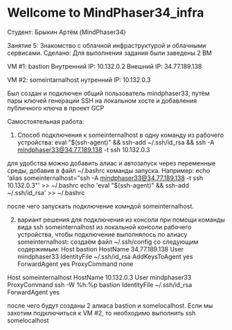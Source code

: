 # Wellcome to MindPhaser34_infra
Студент: Брыкин Артём (MindPhaser34)

Занятие 5: Знакомство с облачной инфраструктурой и облачными сервисами.
Сделано:
Для выполнения задания были заведены 2 ВМ

VM #1: bastion
Внутренний IP: 10.132.0.2
Внешний IP: 34.77.189.138

VM #2: someintarnalhost
нутренний IP: 10.132.0.3

Был создан и подключен общий пользователь mindphaser33, путём пары ключей генерации SSH на локальном хосте и добавления публичного ключа в проект GCP

Самостоятельная работа:
1. Способ подключения к someinternalhost в одну команду из рабочего устройства:
eval "$(ssh-agent)" && ssh-add ~/.ssh/id_rsa && ssh -A mindphaser33@34.77.189.138 -t ssh 10.132.0.3

для удобства можно добавить алиас и автозапуск через переменные среды, добавив в файл ~/.bashrc команды запуска. Например:
echo 'alias someinternalhost="ssh -A mindphaser33@34.77.189.138 -t ssh 10.132.0.3"' >> ~/.bashrc
echo 'eval "$(ssh-agent)" && ssh-add ~/.ssh/id_rsa' >> ~/.bashrc

после чего запускать подключение комндой someinternalhost.

2. вариант решения для подключения из консоли при помощи команды вида ssh someinternalhost из локальной консоли рабочего устройства, чтобы подключение выполнялось по
алиасу someinternalhost:
создаём файл ~/.ssh/config со следующим содержимым:
Host bastion
  HostName 34.77.189.138
  User mindphaser33
  IdentityFile ~/.ssh/id_rsa
  AddKeysToAgent yes
  ForwardAgent yes
  ProxyCommand none

Host someinternalhost
  HostName 10.132.0.3
  User mindphaser33
  ProxyCommand ssh -W %h:%p bastion
  IdentityFile ~/.ssh/id_rsa
  ForwardAgent yes

после чего будут созданы 2 алиаса bastion и somelocalhost. Если мы захотим подключиться к VM #2, то необходимо выполнить
ssh somelocalhost
